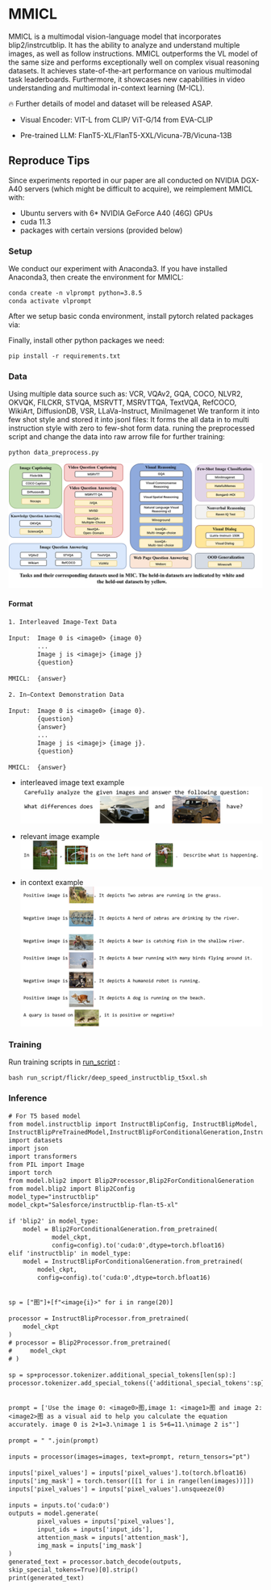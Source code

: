 # MMICL 
 MMICL is a multimodal vision-language model that incorporates blip2/instrcutblip. It has the ability to analyze and understand multiple images, as well as follow instructions. MMICL outperforms the VL model of the same size and performs exceptionally well on complex visual reasoning datasets. It achieves state-of-the-art performance on various multimodal task leaderboards. Furthermore, it showcases new capabilities in video understanding and multimodal in-context learning (M-ICL). 

 🔥 Further details of model and dataset will be released ASAP. 


+ Visual Encoder:  VIT-L from CLIP/ ViT-G/14 from EVA-CLIP 


+ Pre-trained LLM: FlanT5-XL/FlanT5-XXL/Vicuna-7B/Vicuna-13B

## Reproduce Tips
Since experiments reported in our paper are all conducted on NVIDIA DGX-A40 servers (which might be difficult to acquire), 
we reimplement MMICL with:

* Ubuntu servers with 6* NVIDIA GeForce A40 (46G) GPUs 
* cuda 11.3
* packages with certain versions (provided below)

### Setup
We conduct our experiment with Anaconda3. If you have installed Anaconda3, then create the environment for MMICL:

```shell
conda create -n vlprompt python=3.8.5
conda activate vlprompt
```

After we setup basic conda environment, install pytorch related packages via:

Finally, install other python packages we need:

```shell
pip install -r requirements.txt
```

### Data
Using multiple data source such as: VCR, VQAv2, GQA, COCO, NLVR2, OKVQK, FILCKR, STVQA, MSRVTT, MSRVTTQA, TextVQA, RefCOCO, WikiArt, DiffusionDB, VSR, LLaVa-Instruct, MiniImagenet
We tranform it into few shot style and stored it into jsonl files:
It forms the all data in to multi instruction style with zero to few-shot form data.
runing the preprocessed script and change the data into raw arrow file for further training:
```shell
python data_preprocess.py
```
![Dataset](images/dataset.png )
####  Format
```
1. Interleaved Image-Text Data

Input:  Image 0 is <image0> {image 0}
        ...
        Image j is <imagej> {image j}
        {question}

MMICL:  {answer}

2. In−Context Demonstration Data

Input:  Image 0 is <image0> {image 0}.
        {question} 
        {answer} 
        ...
        Image j is <imagej> {image j}.
        {question} 

MMICL:  {answer}
 ```
- interleaved image text example
 ![interleaved image text example](images/example.png )

 - relevant image example
 ![relevant image example](images/example2.png )

 - in context example
 ![in context example](images/example3.png )
### Training
Run training scripts in [run_script](run_script) :

```shell
bash run_script/flickr/deep_speed_instructblip_t5xxl.sh
```
### Inference

```
# For T5 based model
from model.instructblip import InstructBlipConfig, InstructBlipModel, InstructBlipPreTrainedModel,InstructBlipForConditionalGeneration,InstructBlipProcessor
import datasets
import json
import transformers
from PIL import Image
import torch
from model.blip2 import Blip2Processor,Blip2ForConditionalGeneration
from model.blip2 import Blip2Config
model_type="instructblip"
model_ckpt="Salesforce/instructblip-flan-t5-xl"

if 'blip2' in model_type:
    model = Blip2ForConditionalGeneration.from_pretrained(
            model_ckpt,
            config=config).to('cuda:0',dtype=torch.bfloat16)
elif 'instructblip' in model_type:
    model = InstructBlipForConditionalGeneration.from_pretrained(
        model_ckpt,
        config=config).to('cuda:0',dtype=torch.bfloat16) 


sp = ["图"]+[f"<image{i}>" for i in range(20)]

processor = InstructBlipProcessor.from_pretrained(
    model_ckpt
)
# processor = Blip2Processor.from_pretrained(
#     model_ckpt
# )

sp = sp+processor.tokenizer.additional_special_tokens[len(sp):]
processor.tokenizer.add_special_tokens({'additional_special_tokens':sp})


prompt = ['Use the image 0: <image0>图,image 1: <image1>图 and image 2: <image2>图 as a visual aid to help you calculate the equation accurately. image 0 is 2+1=3.\nimage 1 is 5+6=11.\nimage 2 is"']

prompt = " ".join(prompt)

inputs = processor(images=images, text=prompt, return_tensors="pt")

inputs['pixel_values'] = inputs['pixel_values'].to(torch.bfloat16)
inputs['img_mask'] = torch.tensor([[1 for i in range(len(images))]])
inputs['pixel_values'] = inputs['pixel_values'].unsqueeze(0)

inputs = inputs.to('cuda:0')
outputs = model.generate(
        pixel_values = inputs['pixel_values'],
        input_ids = inputs['input_ids'],
        attention_mask = inputs['attention_mask'],
        img_mask = inputs['img_mask']
)
generated_text = processor.batch_decode(outputs, skip_special_tokens=True)[0].strip()
print(generated_text)

```


